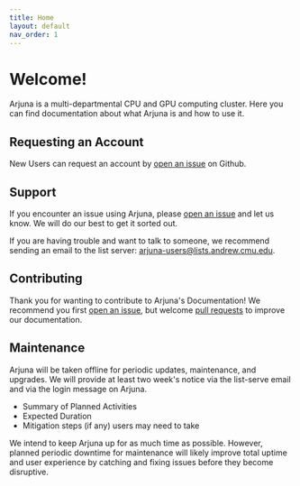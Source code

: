 ```yaml
---
title: Home
layout: default
nav_order: 1
---
```


# Welcome!

Arjuna is a multi-departmental CPU and GPU computing cluster. Here you can find
documentation about what Arjuna is and how to use it.

## Requesting an Account

New Users can request an account by [open an issue] on Github.

## Support

If you encounter an issue using Arjuna, please [open an issue] and let us know.
We will do our best to get it sorted out.

[open an issue]: https://github.com/ArjunaCluster/ArjunaUsers/issues/

If you are having trouble and want to talk to someone, we recommend sending
an email to the list server: <arjuna-users@lists.andrew.cmu.edu>.

## Contributing

Thank you for wanting to contribute to Arjuna's Documentation! We recommend you
first [open an issue], but welcome [pull requests] to improve our documentation.

[pull requests]: https://github.com/ArjunaCluster/ArjunaUsers/pulls

## Maintenance

Arjuna will be taken offline for periodic updates, maintenance, and upgrades. We
will provide at least two week's notice via the list-serve email and via the
login message on Arjuna.

- Summary of Planned Activities
- Expected Duration
- Mitigation steps (if any) users may need to take

We intend to keep Arjuna up for as much time as possible. However, planned
periodic downtime for maintenance will likely improve total uptime and user
experience by catching and fixing issues before they become disruptive.
